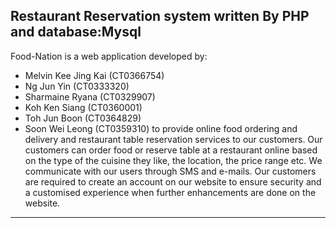 ## Restaurant Reservation system written By PHP and database:Mysql
Food-Nation is a web application developed by:
- Melvin Kee Jing Kai (CT0366754)
- Ng Jun Yin (CT0333320)
- Sharmaine Ryana (CT0329907)
- Koh Ken Siang (CT0360001)
- Toh Jun Boon (CT0364829)
- Soon Wei Leong (CT0359310)
to provide online food ordering and delivery and restaurant table reservation services to our customers. Our customers can order food or reserve table at a restaurant online based on the type of the cuisine they like, the location, the price range etc. We communicate with our users through SMS and e-mails. Our customers are required to create an account on our website to ensure security and a customised experience when further enhancements are done on the website.
---
